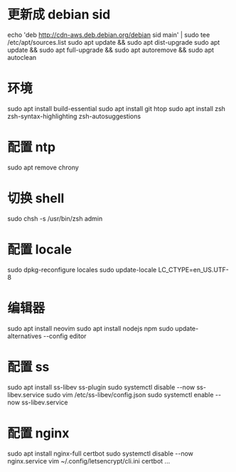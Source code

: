 # 更新成 debian sid
echo 'deb http://cdn-aws.deb.debian.org/debian sid main' | sudo tee /etc/apt/sources.list
sudo apt update && sudo apt dist-upgrade
sudo apt update && sudo apt full-upgrade && sudo apt autoremove && sudo apt autoclean

# 环境
sudo apt install build-essential
sudo apt install git htop
sudo apt install zsh zsh-syntax-highlighting zsh-autosuggestions

# 配置 ntp
sudo apt remove chrony

# 切换 shell
sudo chsh -s /usr/bin/zsh admin

# 配置 locale
sudo dpkg-reconfigure locales
sudo update-locale LC_CTYPE=en_US.UTF-8

# 编辑器
sudo apt install neovim
sudo apt install nodejs npm
sudo update-alternatives --config editor

# 配置 ss
sudo apt install ss-libev ss-plugin
sudo systemctl disable --now ss-libev.service
sudo vim /etc/ss-libev/config.json
sudo systemctl enable --now ss-libev.service

# 配置 nginx
sudo apt install nginx-full certbot
sudo systemctl disable --now nginx.service
vim ~/.config/letsencrypt/cli.ini
certbot ...
